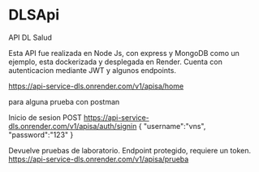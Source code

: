 # DLSApi
API DL Salud

Esta API fue realizada en Node Js, con express y MongoDB como un ejemplo, esta dockerizada y desplegada
en Render. Cuenta con autenticacion mediante JWT y algunos endpoints.

https://api-service-dls.onrender.com/v1/apisa/home

para alguna prueba con postman

Inicio de sesion
POST
https://api-service-dls.onrender.com/v1/apisa/auth/signin
{
  "username":"vns",
  "password":"123"
}

Devuelve pruebas de laboratorio. Endpoint protegido, requiere un token.
https://api-service-dls.onrender.com/v1/apisa/prueba
